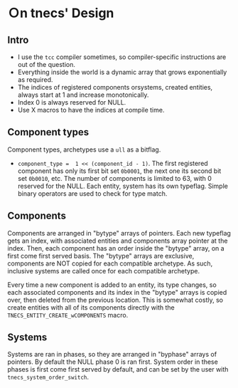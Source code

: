 
# Ｏn tnecs' Design

## Intro
- I use the ```tcc``` compiler sometimes, so compiler-specific instructions are out of the question.
- Everything inside the world is a dynamic array that grows exponentially as required.
- The indices of registered components orsystems, created entities, always start at 1 and increase monotonically.
- Index 0 is always reserved for NULL.
- Use X macros to have the indices at compile time.

## Component types
Component types, archetypes use a ```ull``` as a bitflag.
- ```component_type =  1 << (component_id - 1)```.
The first registered component has only its first bit set  ```0b0001```, the next one its second bit set ```0b0010```, etc.
The number of components is limited to 63, with 0 reserved for the NULL.
Each entity, system has its own typeflag.
Simple binary operators are used to check for type match.

## Components
Components are arranged in "bytype" arrays of pointers.
Each new typeflag gets an index, with associated entities and components array pointer at the index.
Then, each component has an order inside the "bytype" array, on a first come first served basis.
The "bytype" arrays are exclusive, components are NOT copied for each compatible archetype.
As such, inclusive systems are called once for each compatible archetype.

Every time a new component is added to an entity, its type changes, so each associated components and its index in the "bytype" arrays is copied over, then deleted from the previous location.
This is somewhat costly, so create entities with all of its components directly with the ```TNECS_ENTITY_CREATE_wCOMPONENTS``` macro.

## Systems
Systems are ran in phases, so they are arranged in "byphase" arrays of pointers.
By default the NULL phase 0 is ran first.
System order in these phases is first come first served by default, and can be set by the user with ```tnecs_system_order_switch```.
